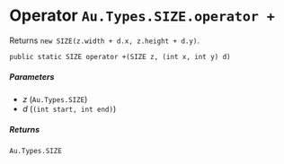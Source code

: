 # Operator `Au.Types.SIZE.operator +`

Returns `new SIZE(z.width + d.x, z.height + d.y)`.

```
public static SIZE operator +(SIZE z, (int x, int y) d)
```

##### Parameters

- *z*  (`Au.Types.SIZE`)
- *d*  (`(int start, int end)`)

##### Returns

`Au.Types.SIZE`